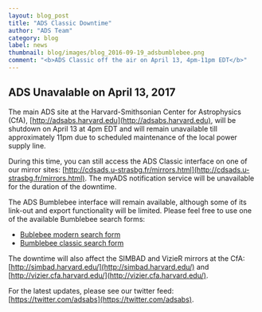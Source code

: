 ```yaml
---
layout: blog_post
title: "ADS Classic Downtime"
author: "ADS Team"
category: blog
label: news
thumbnail: blog/images/blog_2016-09-19_adsbumblebee.png
comment: "<b>ADS Classic off the air on April 13, 4pm-11pm EDT</b>"
---
```



## ADS Unavalable on April 13, 2017

The main ADS site at the Harvard-Smithsonian Center for Astrophysics (CfA), 
[http://adsabs.harvard.edu](http://adsabs.harvard.edu), 
will be shutdown on April 13 at 4pm EDT and will remain unavailable till
approximately 11pm due to scheduled maintenance of the local power supply line.

During this time, you can still access the ADS Classic interface on one 
of our mirror sites: [http://cdsads.u-strasbg.fr/mirrors.html](http://cdsads.u-strasbg.fr/mirrors.html).
The myADS notification service will be unavailable 
for the duration of the downtime.

The ADS Bumblebee interface will remain available, although
some of its link-out and export functionality will be limited.
Please feel free to use one of the available Bumblebee
search forms:

  * [Bublebee modern search form](https://ui.adsabs.harvard.edu/)
  * [Bumblebee classic search form](https://ui.adsabs.harvard.edu/#classic-form)

The downtime will also affect the SIMBAD and VizieR mirrors at the CfA:
[http://simbad.harvard.edu/](http://simbad.harvard.edu/) and 
[http://vizier.cfa.harvard.edu/](http://vizier.cfa.harvard.edu/).

For the latest updates, please see our twitter feed: 
[https://twitter.com/adsabs](https://twitter.com/adsabs).

